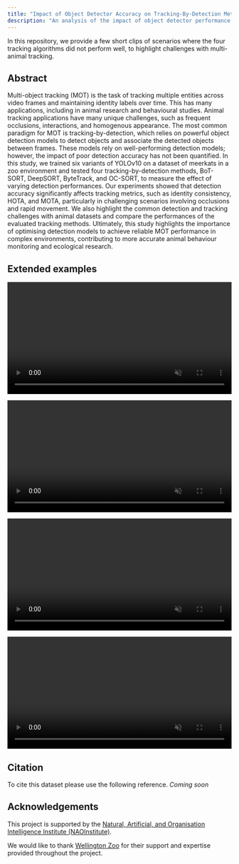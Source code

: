 ```yaml
---
title: "Impact of Object Detector Accuracy on Tracking-By-Detection Methods: A Case Study with Meerkats"
description: "An analysis of the impact of object detector performance on tracking-by-detection multi-object tracking algorithms."
---
```


In this repository, we provide a few short clips of scenarios where the four tracking algorithms did not perform well, to highlight challenges with multi-animal tracking.

## Abstract
Multi-object tracking (MOT) is the task of tracking multiple entities across video frames and maintaining identity labels over time. This has many applications, including in animal research and behavioural studies. Animal tracking applications have many unique challenges, such as frequent occlusions, interactions, and homogenous appearance. The most common paradigm for MOT is tracking-by-detection, which relies on powerful object detection models to detect objects and associate the detected objects between frames. These models rely on well-performing detection models; however, the impact of poor detection accuracy has not been quantified. In this study, we trained six variants of YOLOv10 on a dataset of meerkats in a zoo environment and tested four tracking-by-detection methods, BoT-SORT, DeepSORT, ByteTrack, and OC-SORT, to measure the effect of varying detection performances. Our experiments showed that detection accuracy significantly affects tracking metrics, such as identity consistency, HOTA, and MOTA, particularly in challenging scenarios involving occlusions and rapid movement. We also highlight the common detection and tracking challenges with animal datasets and compare the performances of the evaluated tracking methods. Ultimately, this study highlights the importance of optimising detection models to achieve reliable MOT performance in complex environments, contributing to more accurate animal behaviour monitoring and ecological research.

## Extended examples


<video id="video1" autoplay muted loop width="100%"><source src="https://github.com/user-attachments/assets/8b3101e2-e1d3-4e51-a989-541a638f0726" type="video/mp4"></video> 

<video id="video2" autoplay muted loop width="100%"><source src="https://github.com/user-attachments/assets/06990c95-0fcb-4453-abf1-2a2527d32caf" type="video/mp4"></video>

<video id="video3" autoplay muted loop width="100%"><source src="https://github.com/user-attachments/assets/65a3c001-e9c6-4e13-956a-f37ec9efe8e0" type="video/mp4"></video>

<video id="video4" autoplay muted loop width="100%"><source src="https://github.com/user-attachments/assets/605218b1-a7af-4bff-aec5-2f16f1bd0bdc" type="video/mp4"></video>


## Citation
To cite this dataset please use the following reference.
*Coming soon*

## Acknowledgements

This project is supported by the <a href="https://www.auckland.ac.nz/en/science/our-research/research-institutes-and-centres/nao-institute/about-naoinstitute.html">Natural, Artificial, and Organisation Intelligence Institute (NAOInstitute)</a>.

We would like to thank <a href="https://wellingtonzoo.com/">Wellington Zoo</a> for their support and expertise provided throughout the project.
